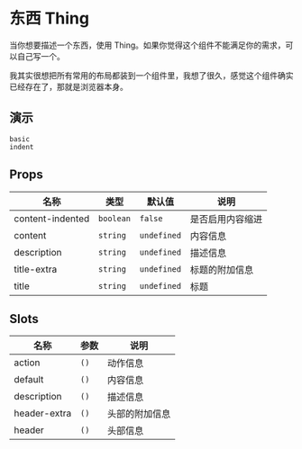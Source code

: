 # 东西 Thing

当你想要描述一个东西，使用 Thing。如果你觉得这个组件不能满足你的需求，可以自己写一个。

我其实很想把所有常用的布局都装到一个组件里，我想了很久，感觉这个组件确实已经存在了，那就是浏览器本身。

## 演示

```demo
basic
indent
```

## Props

| 名称             | 类型      | 默认值      | 说明             |
| ---------------- | --------- | ----------- | ---------------- |
| content-indented | `boolean` | `false`     | 是否启用内容缩进 |
| content          | `string`  | `undefined` | 内容信息         |
| description      | `string`  | `undefined` | 描述信息         |
| title-extra      | `string`  | `undefined` | 标题的附加信息   |
| title            | `string`  | `undefined` | 标题             |

## Slots

| 名称         | 参数 | 说明           |
| ------------ | ---- | -------------- |
| action       | `()` | 动作信息       |
| default      | `()` | 内容信息       |
| description  | `()` | 描述信息       |
| header-extra | `()` | 头部的附加信息 |
| header       | `()` | 头部信息       |
